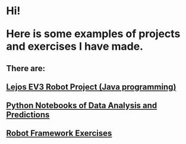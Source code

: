 <h1>Hi!

Here is some examples of projects and exercises I have made.</h1>

<h2>There are:
<br><br>
<a href="https://github.com/samulironni/portfolio/tree/main/Robot%20Project%20Java">Lejos EV3 Robot Project (Java programming)</a>
<br><br>  
<a href="https://github.com/samulironni/portfolio/tree/main/Python%20ipynb">Python Notebooks of Data Analysis and Predictions</a> 
<br><br>
<a href="https://github.com/samulironni/portfolio/tree/main/Robot%20Framework">Robot Framework Exercises</a></h2>
